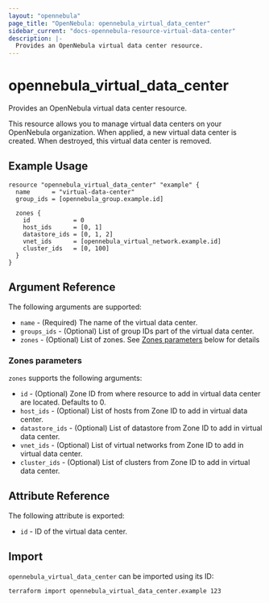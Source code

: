 ```yaml
---
layout: "opennebula"
page_title: "OpenNebula: opennebula_virtual_data_center"
sidebar_current: "docs-opennebula-resource-virtual-data-center"
description: |-
  Provides an OpenNebula virtual data center resource.
---
```


# opennebula_virtual_data_center

Provides an OpenNebula virtual data center resource.

This resource allows you to manage virtual data centers on your OpenNebula organization. When applied,
a new virtual data center is created. When destroyed, this virtual data center is removed.

## Example Usage

```hcl
resource "opennebula_virtual_data_center" "example" {
  name      = "virtual-data-center"
  group_ids = [opennebula_group.example.id]
  
  zones {
    id            = 0
    host_ids      = [0, 1]
    datastore_ids = [0, 1, 2]
    vnet_ids      = [opennebula_virtual_network.example.id]
    cluster_ids   = [0, 100]
  }
}
```

## Argument Reference

The following arguments are supported:

* `name` - (Required) The name of the virtual data center.
* `groups_ids` - (Optional) List of group IDs part of the virtual data center.
* `zones` - (Optional) List of zones. See [Zones parameters](#zones-parameters) below for details

### Zones parameters

`zones` supports the following arguments:

* `id` - (Optional) Zone ID from where resource to add in virtual data center are located. Defaults to 0.
* `host_ids` - (Optional) List of hosts from Zone ID to add in virtual data center.
* `datastore_ids` - (Optional) List of datastore from Zone ID to add in virtual data center.
* `vnet_ids` - (Optional) List of virtual networks from Zone ID to add in virtual data center.
* `cluster_ids` - (Optional) List of clusters from Zone ID to add in virtual data center.

## Attribute Reference

The following attribute is exported:

* `id` - ID of the virtual data center.

## Import

`opennebula_virtual_data_center` can be imported using its ID:

```shell
terraform import opennebula_virtual_data_center.example 123
```
